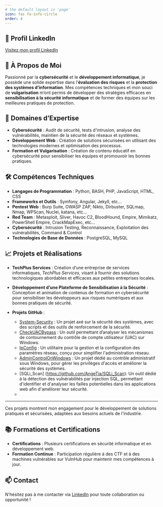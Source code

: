 ```yaml
---
# the default layout is 'page'
icon: fas fa-info-circle
order: 4
---
```


## 🎯 Profil LinkedIn
[Visitez mon profil LinkedIn](https://www.linkedin.com/in/angetia03/)

## 💼 À Propos de Moi
Passionné par la **cybersécurité** et le **développement informatique**, je possède une solide expertise dans l’**évaluation des risques** et la **protection des systèmes d’information**. Mes compétences techniques et mon souci de **vulgarisation** m’ont permis de développer des stratégies efficaces en **sensibilisation à la sécurité informatique** et de former des équipes sur les meilleures pratiques de protection.

## 🚀 Domaines d’Expertise
- **Cybersécurité** : Audit de sécurité, tests d'intrusion, analyse des vulnérabilités, maintien de la sécurité des réseaux et systèmes.
- **Développement Web** : Création de solutions sécurisées en utilisant des technologies modernes et optimisation des processus.
- **Formation et Vulgarisation** : Création de contenu éducatif en cybersécurité pour sensibiliser les équipes et promouvoir les bonnes pratiques.

## 🛠 Compétences Techniques
- **Langages de Programmation** : Python, BASH, PHP, JavaScript, HTML, CSS
- **Frameworks et Outils** : Symfony, Angular, Jekyll, etc...
- **Pentest Web** : Burp Suite, OWASP ZAP, Nikto, Dirbuster, SQLmap, Nmap, WPScan, Nuclei, katana, etc...
- **Red Team** : Metasploit, Sliver, Havoc C2, BloodHound, Empire, Mimikatz, PowerShell Empire, CrackMapExec, etc...
- **Cybersécurité** : Intrusion Testing, Reconnaissance, Exploitation des vulnérabilités, Command & Control
- **Technologies de Base de Données** : PostgreSQL, MySQL

## 📈 Projets et Réalisations

- **TechPlus Services** : Création d’une entreprise de services informatiques, *TechPlus Services*, visant à fournir des solutions technologiques abordables et efficaces aux petites entreprises locales.

- **Développement d’une Plateforme de Sensibilisation à la Sécurité** : Conception et animation de contenus de formation en cybersécurité pour sensibiliser les développeurs aux risques numériques et aux bonnes pratiques de sécurité.

- **Projets GitHub** :
  - [System-Security](https://github.com/AngeTia/System-Security) : Un projet axé sur la sécurité des systèmes, avec des scripts et des outils de renforcement de la sécurité.
  - [CheckUACBypass](https://github.com/AngeTia/CheckUACBypass) : Un outil permettant d’analyser les mécanismes de contournement du contrôle de compte utilisateur (UAC) sur Windows.
  - [IpConfig](https://github.com/AngeTia/IpConfig) : Un utilitaire pour la gestion et la configuration des paramètres réseau, conçu pour simplifier l'administration réseau.
  - [AdminControlOnWindows](https://github.com/AngeTia/AdminControlOnWindows) : Un projet dédié au contrôle administratif sous Windows, pour gérer les privilèges d'accès et améliorer la sécurité des systèmes.
  - [SQLi_Scan] (https://github.com/AngeTia/SQLi_Scan): Un outil dédié à la détection des vulnérabilités par injection SQL, permettant d'identifier et d'analyser les failles potentielles dans les applications web afin d'améliorer leur sécurité.
  - 
---

Ces projets montrent mon engagement pour le développement de solutions pratiques et sécurisées, adaptées aux besoins actuels de l'industrie.


## 📚 Formations et Certifications
- **Certifications** : Plusieurs certifications en sécurité informatique et en développement web.
- **Formation Continue** : Participation régulière à des CTF et à des machines vulnérables sur VulnHub pour maintenir mes compétences à jour.

## 📫 Contact
N'hésitez pas à me contacter via [LinkedIn](https://www.linkedin.com/in/angetia03/) pour toute collaboration ou opportunité !

